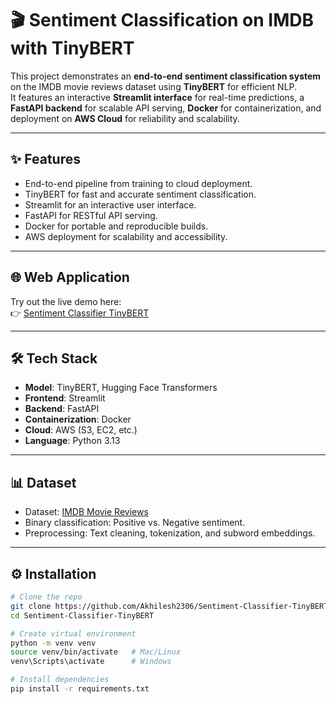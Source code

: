 # 🎬 Sentiment Classification on IMDB with TinyBERT

This project demonstrates an **end-to-end sentiment classification system** on the IMDB movie reviews dataset using **TinyBERT** for efficient NLP.  
It features an interactive **Streamlit interface** for real-time predictions, a **FastAPI backend** for scalable API serving, **Docker** for containerization, and deployment on **AWS Cloud** for reliability and scalability.

---

## ✨ Features
- End-to-end pipeline from training to cloud deployment.  
- TinyBERT for fast and accurate sentiment classification.  
- Streamlit for an interactive user interface.  
- FastAPI for RESTful API serving.  
- Docker for portable and reproducible builds.  
- AWS deployment for scalability and accessibility.  

---

## 🌐 Web Application  
Try out the live demo here:  
👉 [Sentiment Classifier TinyBERT](https://sentiment-classifier-tinybert.streamlit.app/)

---

## 🛠 Tech Stack
- **Model**: TinyBERT, Hugging Face Transformers  
- **Frontend**: Streamlit  
- **Backend**: FastAPI  
- **Containerization**: Docker  
- **Cloud**: AWS (S3, EC2, etc.)  
- **Language**: Python 3.13  

---

## 📊 Dataset
- Dataset: [IMDB Movie Reviews](https://ai.stanford.edu/~amaas/data/sentiment/)  
- Binary classification: Positive vs. Negative sentiment.  
- Preprocessing: Text cleaning, tokenization, and subword embeddings.  

---

## ⚙️ Installation

```bash
# Clone the repo
git clone https://github.com/Akhilesh2306/Sentiment-Classifier-TinyBERT.git
cd Sentiment-Classifier-TinyBERT

# Create virtual environment
python -m venv venv
source venv/bin/activate   # Mac/Linux
venv\Scripts\activate      # Windows

# Install dependencies
pip install -r requirements.txt
